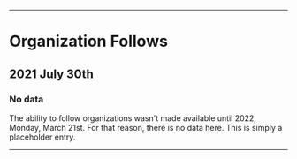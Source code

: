 
***

# Organization Follows

## 2021 July 30th

### No data

The ability to follow organizations wasn't made available until 2022, Monday, March 21st. For that reason, there is no data here. This is simply a placeholder entry.

***
